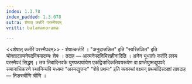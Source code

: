 ```yaml
---
index: 1.3.78
index_padded: 1.3.078
sutra: शेषात् कर्तरि परस्मैपदम्
vritti: balamanorama

---
```

<<शेषात् कर्तरि परस्मैपदम्>> - शेषात्कर्तरि । "अनुदात्तङित" इति "स्वरितञित" इति चोक्तादात्मनेपदविषयादन्यः शेषः । तदाह — आत्मनेपदनिमित्तहीनादिति । अनेन भूधातोः कर्तरि लस्य परस्मैपदं सिद्धम् । तत्र तिबादिनवके युगपत्पर्यायेण एकद्वित्रादिकतिपयरूपेण वा प्राप्तेयुष्मद्युपपदे समानाधिकरणे स्थानिन्यपि मध्यमः॑ "अस्मद्युत्तमः" "शेषे प्रथमः" इति व्यवस्थां वक्ष्यन् प्रथमादिसञ्ज्ञां तावदाह — तिङस्त्रीणि त्रीणि । 